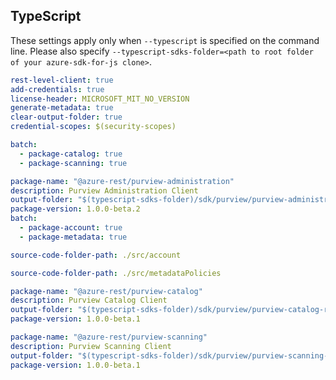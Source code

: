 ## TypeScript

These settings apply only when `--typescript` is specified on the command line.
Please also specify `--typescript-sdks-folder=<path to root folder of your azure-sdk-for-js clone>`.

```yaml $(typescript)
rest-level-client: true
add-credentials: true
license-header: MICROSOFT_MIT_NO_VERSION
generate-metadata: true
clear-output-folder: true
credential-scopes: $(security-scopes)
```

``` yaml $(typescript) && !$(multi-client)
batch:
  - package-catalog: true
  - package-scanning: true
```

```yaml $(typescript) && $(multi-client) == 'package-administration'
package-name: "@azure-rest/purview-administration"
description: Purview Administration Client
output-folder: "$(typescript-sdks-folder)/sdk/purview/purview-administration-rest"
package-version: 1.0.0-beta.2
batch:
  - package-account: true
  - package-metadata: true
```

``` yaml $(package-account)
source-code-folder-path: ./src/account
```

``` yaml $(package-metadata)
source-code-folder-path: ./src/metadataPolicies
```

``` yaml $(package-catalog)
package-name: "@azure-rest/purview-catalog"
description: Purview Catalog Client
output-folder: "$(typescript-sdks-folder)/sdk/purview/purview-catalog-rest"
package-version: 1.0.0-beta.1
```

``` yaml $(package-scanning)
package-name: "@azure-rest/purview-scanning"
description: Purview Scanning Client
output-folder: "$(typescript-sdks-folder)/sdk/purview/purview-scanning-rest"
package-version: 1.0.0-beta.1
```
